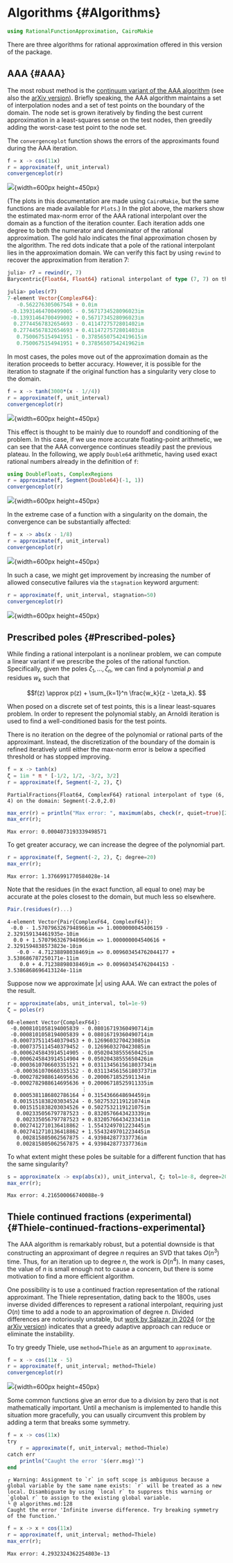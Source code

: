 
# Algorithms {#Algorithms}

```julia
using RationalFunctionApproximation, CairoMakie
```


There are three algorithms for rational approximation offered in this version of the package. 

## AAA {#AAA}

The most robust method is the [continuum variant of the AAA algorithm](https://doi.org/10.1137/23M1570508) (see also the [arXiv version](https://arxiv.org/abs/2305.03677)). Briefly speaking, the AAA algorithm maintains a set of interpolation nodes and a set of test points on the boundary of the domain. The node set is grown iteratively by finding the best current approximation in a least-squares sense on the test nodes, then greedily adding the worst-case test point to the node set.

The `convergenceplot` function shows the errors of the approximants found during the AAA iteration.

```julia
f = x -> cos(11x)
r = approximate(f, unit_interval)
convergenceplot(r)
```

![](qktsoyj.png){width=600px height=450px}

(The plots in this documentation are made using `CairoMakie`, but the same functions are made available for `Plots`.)  In the plot above, the markers show the estimated max-norm error of the AAA rational interpolant over the domain as a function of the iteration counter. Each iteration adds one degree to both the numerator and denominator of the rational approximation. The gold halo indicates the final approximation chosen by the algorithm. The red dots indicate that a pole of the rational interpolant lies in the approximation domain. We can verify this fact by using `rewind` to recover the approximation from iteration 7:

```julia
julia> r7 = rewind(r, 7)
Barycentric{Float64, Float64} rational interpolant of type (7, 7) on the domain: Segment(-1.0,1.0)

julia> poles(r7)
7-element Vector{ComplexF64}:
   -0.562276305067548 + 0.0im
 -0.13931464700499005 - 0.5671734528096023im
 -0.13931464700499002 + 0.5671734528096023im
  0.27744567832654693 - 0.4114727572801402im
  0.27744567832654693 + 0.4114727572801403im
   0.7500675154941951 - 0.37856507542419615im
   0.7500675154941951 + 0.3785650754241962im
```


In most cases, the poles move out of the approximation domain as the iteration proceeds to better accuracy. However, it is possible for the iteration to stagnate if the original function has a singularity very close to the domain.

```julia
f = x -> tanh(3000*(x - 1//4))
r = approximate(f, unit_interval)
convergenceplot(r)
```

![](llggzxc.png){width=600px height=450px}

This effect is thought to be mainly due to roundoff and conditioning of the problem. In this case, if we use more accurate floating-point arithmetic, we can see that the AAA convergence continues steadily past the previous plateau. In the following, we apply `Double64` arithmetic, having used exact rational numbers already in the definition of `f`:

```julia
using DoubleFloats, ComplexRegions
r = approximate(f, Segment{Double64}(-1, 1))
convergenceplot(r)
```

![](llcjsmw.png){width=600px height=450px}

In the extreme case of a function with a singularity on the domain, the convergence can be substantially affected:

```julia
f = x -> abs(x - 1/8)
r = approximate(f, unit_interval)
convergenceplot(r)
```

![](oygpofa.png){width=600px height=450px}

In such a case, we might get improvement by increasing the number of allowed consecutive failures via the `stagnation` keyword argument:

```julia
r = approximate(f, unit_interval, stagnation=50)
convergenceplot(r)
```

![](cvbnwpg.png){width=600px height=450px}

## Prescribed poles {#Prescribed-poles}

While finding a rational interpolant is a nonlinear problem, we can compute a linear variant if we prescribe the poles of the rational function. Specifically, given the poles $\zeta_1,\ldots, \zeta_n$, we can find a polynomial $p$ and residues $w_k$ such that

$$f(z) \approx p(z) + \sum_{k=1}^n \frac{w_k}{z - \zeta_k}. $$

When posed on a discrete set of test points, this is a linear least-squares problem. In order to represent the polynomial stably, an Arnoldi iteration is used to find a well-conditioned basis for the test points. 

There is no iteration on the degree of the polynomial or rational parts of the approximant. Instead, the discretization of the boundary of the domain is refined iteratively until either the max-norm error is below a specified threshold or has stopped improving.

```julia
f = x -> tanh(x)
ζ = 1im * π * [-1/2, 1/2, -3/2, 3/2]
r = approximate(f, Segment(-2, 2), ζ)
```


```
PartialFractions{Float64, ComplexF64} rational interpolant of type (6, 4) on the domain: Segment(-2.0,2.0)
```


```julia
max_err(r) = println("Max error: ", maximum(abs, check(r, quiet=true)[2]))
max_err(r);
```


```
Max error: 0.0004073193339498571
```


To get greater accuracy, we can increase the degree of the polynomial part.

```julia
r = approximate(f, Segment(-2, 2), ζ; degree=20)
max_err(r);
```


```
Max error: 1.3766991770584028e-14
```


Note that the residues (in the exact function, all equal to one) may be accurate at the poles closest to the domain, but much less so elsewhere.

```julia
Pair.(residues(r)...)
```


```
4-element Vector{Pair{ComplexF64, ComplexF64}}:
 -0.0 - 1.5707963267948966im => 1.0000000045406159 - 2.329159134461935e-10im
  0.0 + 1.5707963267948966im => 1.000000004540616 + 2.3291594838573823e-10im
   -0.0 - 4.71238898038469im => 0.009603454762044177 + 3.538686787250171e-11im
    0.0 + 4.71238898038469im => 0.009603454762044153 - 3.5386868696413124e-11im
```


Suppose now we approximate $|x|$ using AAA. We can extract the poles of the result.

```julia
r = approximate(abs, unit_interval, tol=1e-9)
ζ = poles(r)
```


```
60-element Vector{ComplexF64}:
 -0.0008101058194005839 - 0.08016719360490714im
 -0.0008101058194005839 + 0.08016719360490714im
 -0.0007375114540379453 + 0.1269603270423085im
 -0.0007375114540379452 - 0.1269603270423085im
 -0.0006245843914514905 - 0.05020438555650425im
 -0.0006245843914514904 + 0.05020438555650426im
 -0.0003610706603351521 + 0.031134561561803734im
  -0.000361070660335152 - 0.031134561561803737im
 -0.0002782988614695636 - 0.2000671852591134im
 -0.0002782988614695636 + 0.20006718525911335im
                        ⋮
  0.0005381186802786164 + 0.3154366648694459im
  0.0015151838203034524 - 0.5027532119121074im
  0.0015151838203034526 + 0.5027532119121075im
   0.002335056797787523 - 0.8320576643423339im
   0.002335056797787523 + 0.8320576643423341im
  0.0027412710136418862 - 1.5543249701223445im
  0.0027412710136418862 + 1.5543249701223445im
   0.002815805062567875 - 4.939842877337736im
   0.002815805062567875 + 4.939842877337736im
```


To what extent might these poles be suitable for a different function that has the same singularity?

```julia
s = approximate(x -> exp(abs(x)), unit_interval, ζ; tol=1e-8, degree=20)
max_err(r);
```


```
Max error: 4.216500066740088e-9
```


## Thiele continued fractions (experimental) {#Thiele-continued-fractions-experimental}

The AAA algorithm is remarkably robust, but a potential downside is that constructing an approximant of degree $n$ requires an SVD that takes $O(n^3)$ time. Thus, for an iteration up to degree $n$, the work is $O(n^4)$. In many cases, the value of $n$ is small enough not to cause a concern, but there is some motivation to find a more efficient algorithm.

One possibility is to use a continued fraction representation of the rational approximant. The Thiele representation, dating back to the 1800s, uses inverse divided differences to represent a rational interpolant, requiring just $O(n)$ time to add a node to an approximation of degree $n$. Divided differences are notoriously unstable, but [work by Salazar in 2024](https://doi.org/10.1007/s11253-024-02344-5) (or [the arXiv version](http://arxiv.org/abs/2109.10529)) indicates that a greedy adaptive approach can reduce or eliminate the instability.  

To try greedy Thiele, use `method=Thiele` as an argument to `approximate`. 

```julia
f = x -> cos(11x - 5)
r = approximate(f, unit_interval; method=Thiele)
convergenceplot(r)
```

![](ihxewhn.png){width=600px height=450px}

Some common functions give an error due to a division by zero that is not mathematically important. Until a mechanism is implemented to handle this situation more gracefully, you can usually circumvent this problem by adding a term that breaks some symmetry.

```julia
f = x -> cos(11x)
try
    r = approximate(f, unit_interval; method=Thiele)
catch err
    println("Caught the error '$(err.msg)'")
end
```


```
┌ Warning: Assignment to `r` in soft scope is ambiguous because a global variable by the same name exists: `r` will be treated as a new local. Disambiguate by using `local r` to suppress this warning or `global r` to assign to the existing global variable.
└ @ algorithms.md:128
Caught the error 'Infinite inverse difference. Try breaking symmetry of the function.'
```


```julia
f = x -> x + cos(11x)
r = approximate(f, unit_interval; method=Thiele)
max_err(r);
```


```
Max error: 4.2932324362254803e-13
```

